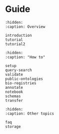 # Guide

```{toctree}
:hidden:
:caption: Overview

introduction
tutorial
tutorial2
```

```{toctree}
:hidden:
:caption: "How to"

setup
query-search
validate
public-ontologies
bio-registries
annotate
notebook
schemas
transfer
```

```{toctree}
:hidden:
:caption: Other topics

faq
storage
```
